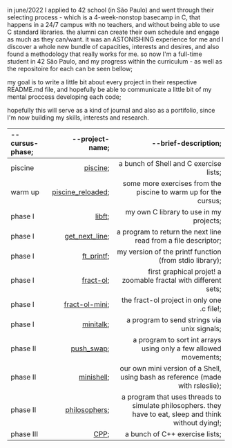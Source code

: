 in june/2022 I applied to 42 school (in São Paulo) and went through their selecting process - which is a 4-week-nonstop basecamp in C, that happens in a 24/7 campus with no teachers, and without being able to use C standard libraries. the alumni can create their own schedule and engage as much as they can/want. it was an ASTONISHING experience for me and I discover a whole new bundle of capacities, interests and desires, and also found a methodology that really works for me. so now I'm a full-time student in 42 São Paulo, and my progress within the curriculum - as well as the repositoire for each can be seen bellow;

my goal is to write a little bit about every project in their respective README.md file, and hopefully be able to communicate a little bit of my mental proccess developing each code;

hopefully this will serve as a kind of journal and also as a portifolio, since I'm now building my skills, interests and research.

--cursus-phase; | --project-name; | --brief-description;
:----------- | -----------: | ----------------:
piscine      | [piscine](https://github.com/metavenoma/42/tree/master/piscine); | a bunch of Shell and C exercise lists;
warm up | [piscine_reloaded](https://github.com/metavenoma/42/tree/master/piscine_reloaded); | some more exercises from the piscine to warm up for the cursus;
phase I      | [libft](https://github.com/metavenoma/42/tree/master/libft); | my own C library to use in my projects;
phase I      | [get_next_line](https://github.com/metavenoma/42/tree/master/get_next_line); | a program to return the next line read from a file descriptor;
phase I      | [ft_printf](https://github.com/metavenoma/42/tree/master/ft_printf); | my version of the printf function (from stdio library);
phase I      | [fract-ol](https://github.com/metavenoma/42/tree/master/fract-ol); | first graphical projet! a zoomable fractal with different sets;
phase I      | [fract-ol-mini](https://github.com/metavenoma/42/tree/master/fract-ol_mini); | the fract-ol project in only one .c file!;
phase I      | [minitalk](https://github.com/metavenoma/42/tree/master/minitalk); | a program to send strings via unix signals;
phase II     | [push_swap](https://github.com/metavenoma/42/tree/master/push_swap); | a program to sort int arrays using only a few allowed movements;
phase II     | [minishell](https://github.com/metavenoma/minishell); | our own mini version of a Shell, using bash as reference (made with rsleslie);
phase II     | [philosophers](https://github.com/metavenoma/42/tree/master/philosophers); | a program that uses threads to simulate philosophers. they have to eat, sleep and think without dying!;
phase III    | [CPP](https://github.com/metavenoma/42/tree/master/cpp); | a bunch of C++ exercise lists;
